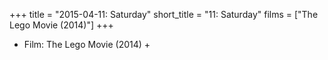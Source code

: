 +++
title = "2015-04-11: Saturday"
short_title = "11: Saturday"
films = ["The Lego Movie (2014)"]
+++


* Film: The Lego Movie (2014) +
